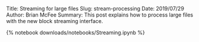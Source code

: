 Title: Streaming for large files
Slug: stream-processing
Date: 2019/07/29
Author: Brian McFee
Summary: This post explains how to process large files with the new block streaming interface.

{% notebook downloads/notebooks/Streaming.ipynb %}
